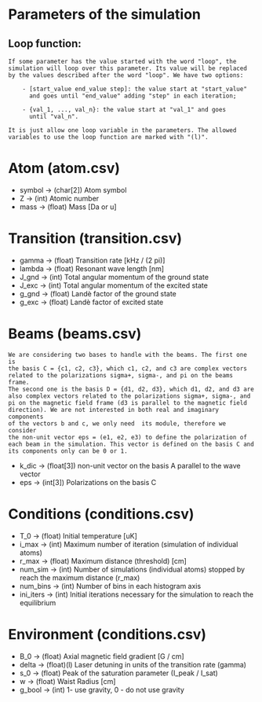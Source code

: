# Parameters of the simulation

## Loop function:

    If some parameter has the value started with the word "loop", the 
    simulation will loop over this parameter. Its value will be replaced
    by the values described after the word "loop". We have two options:

        - [start_value end_value step]: the value start at "start_value" 
          and goes until "end_value" adding "step" in each iteration;

        - {val_1, ..., val_n}: the value start at "val_1" and goes 
          until "val_n".

    It is just allow one loop variable in the parameters. The allowed 
    variables to use the loop function are marked with "(l)".

# Atom (atom.csv)

- symbol	->	(char[2])	Atom symbol
- Z			->	(int) 		Atomic number
- mass		->	(float) 	Mass [Da or u]

# Transition (transition.csv)
 
- gamma     ->  (float)     Transition rate [kHz / (2 pi)]
- lambda    ->  (float)     Resonant wave length [nm]
- J_gnd     ->  (int)       Total angular momentum of the ground state
- J_exc     ->  (int)       Total angular momentum of the excited state
- g_gnd     ->  (float)     Landè factor of the ground state
- g_exc     ->  (float)     Landè factor of excited state

# Beams  (beams.csv)

	We are considering two bases to handle with the beams. The first one is 
    the basis C = {c1, c2, c3}, which c1, c2, and c3 are complex vectors 
    related to the polarizations sigma+, sigma-, and pi on the beams frame.
    The second one is the basis D = {d1, d2, d3}, which d1, d2, and d3 are
    also complex vectors related to the polarizations sigma+, sigma-, and 
    pi on the magnetic field frame (d3 is parallel to the magnetic field 
    direction). We are not interested in both real and imaginary components
    of the vectors b and c, we only need  its module, therefore we consider
    the non-unit vector eps = (e1, e2, e3) to define the polarization of 
    each beam in the simulation. This vector is defined on the basis C and
    its components only can be 0 or 1.

- k_dic		-> (float[3])   non-unit vector on the basis A parallel to the wave vector
- eps		-> (int[3])     Polarizations on the basis C

# Conditions (conditions.csv)

- T_0       -> (float)      Initial temperature [uK]
- i_max     -> (int)		Maximum number of iteration (simulation of individual atoms)
- r_max     -> (float)		Maximum distance (threshold) [cm]
- num_sim   -> (int)		Number of simulations (individual atoms) stopped by reach the maximum distance (r_max)
- num_bins  -> (int)		Number of bins in each histogram axis
- ini_iters -> (int)        Initial iterations necessary for the simulation to reach the equilibrium

# Environment (conditions.csv)

- B_0       -> (float)      Axial magnetic field gradient [G / cm]
- delta     -> (float)(l)   Laser detuning in units of the transition rate (gamma)
- s_0       -> (float)      Peak of the saturation parameter (I_peak / I_sat)
- w         -> (float)      Waist Radius [cm]
- g_bool    -> (int)        1- use gravity, 0 - do not use gravity